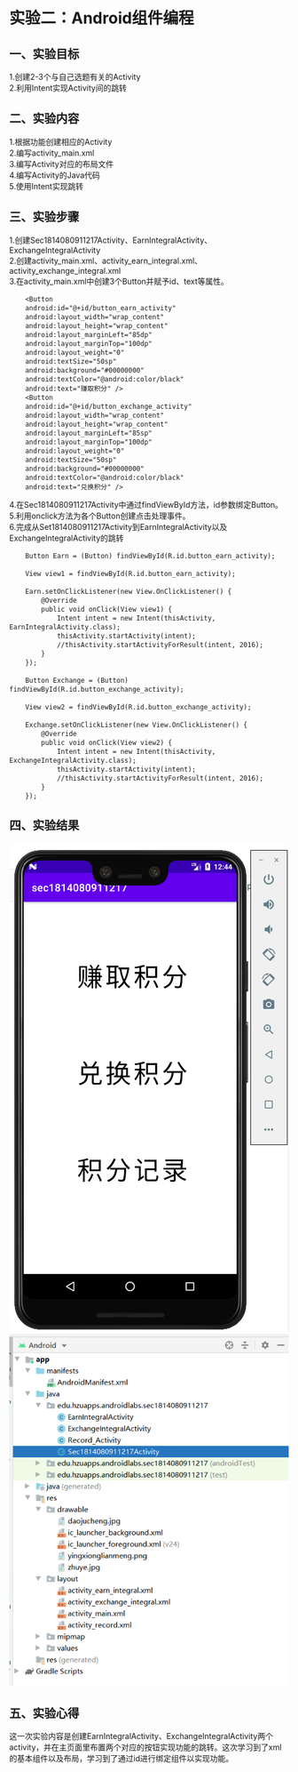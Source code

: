 # 实验二：Android组件编程
## 一、实验目标
1.创建2-3个与自己选题有关的Activity  
2.利用Intent实现Activity间的跳转
## 二、实验内容
1.根据功能创建相应的Activity  
2.编写activity_main.xml  
3.编写Activity对应的布局文件  
4.编写Activity的Java代码  
5.使用Intent实现跳转  
## 三、实验步骤
1.创建Sec1814080911217Activity、EarnIntegralActivity、ExchangeIntegralActivity  
2.创建activity_main.xml、activity_earn_integral.xml、activity_exchange_integral.xml  
3.在activity_main.xml中创建3个Button并赋予id、text等属性。

        <Button  
        android:id="@+id/button_earn_activity"  
        android:layout_width="wrap_content"  
        android:layout_height="wrap_content"  
        android:layout_marginLeft="85dp"  
        android:layout_marginTop="100dp"  
        android:layout_weight="0"  
        android:textSize="50sp"  
        android:background="#00000000"  
        android:textColor="@android:color/black"  
        android:text="赚取积分" />  
        <Button  
        android:id="@+id/button_exchange_activity"  
        android:layout_width="wrap_content"  
        android:layout_height="wrap_content"  
        android:layout_marginLeft="85sp"  
        android:layout_marginTop="100dp"  
        android:layout_weight="0"  
        android:textSize="50sp"  
        android:background="#00000000"  
        android:textColor="@android:color/black"  
        android:text="兑换积分" />  
        
4.在Sec1814080911217Activity中通过findViewById方法，id参数绑定Button。  
5.利用onclick方法为各个Button创建点击处理事件。  
6.完成从Set1814080911217Activity到EarnIntegralActivity以及ExchangeIntegralActivity的跳转  

        Button Earn = (Button) findViewById(R.id.button_earn_activity);

        View view1 = findViewById(R.id.button_earn_activity);

        Earn.setOnClickListener(new View.OnClickListener() {
            @Override
            public void onClick(View view1) {
                Intent intent = new Intent(thisActivity, EarnIntegralActivity.class);
                thisActivity.startActivity(intent);
                //thisActivity.startActivityForResult(intent, 2016);
            }
        });

        Button Exchange = (Button) findViewById(R.id.button_exchange_activity);

        View view2 = findViewById(R.id.button_exchange_activity);

        Exchange.setOnClickListener(new View.OnClickListener() {
            @Override
            public void onClick(View view2) {
                Intent intent = new Intent(thisActivity, ExchangeIntegralActivity.class);
                thisActivity.startActivity(intent);
                //thisActivity.startActivityForResult(intent, 2016);
            }
        });

## 四、实验结果
![result](https://github.com/1364480222/android-labs-2020/blob/master/students/sec1814080911217/lab2.PNG)
![result](https://github.com/1364480222/android-labs-2020/blob/master/students/sec1814080911217/labs2.png)

## 五、实验心得
 这一次实验内容是创建EarnIntegralActivity、ExchangeIntegralActivity两个activity，并在主页面里布置两个对应的按钮实现功能的跳转。这次学习到了xml的基本组件以及布局，学习到了通过id进行绑定组件以实现功能。

